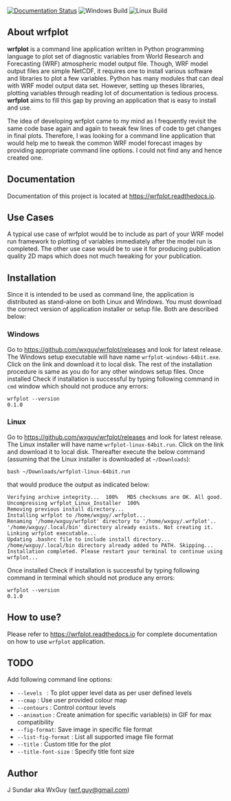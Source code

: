 [![Documentation Status](https://readthedocs.org/projects/wrfplot/badge/?version=latest)](https://wrfplot.readthedocs.io/en/latest/?badge=latest)  ![Windows Build](https://github.com/wxguy/wrfplot/actions/workflows/release-windows.yaml/badge.svg)  ![Linux Build](https://github.com/wxguy/wrfplot/actions/workflows/release-linux.yaml/badge.svg)

## About wrfplot

**wrfplot** is a command line application written in Python programming language to plot set of diagnostic variables from World Research and Forecasting (WRF) atmospheric model output file. Though, WRF model output files are simple NetCDF, it requires one to install various software and libraries to plot a few variables.  Python has many modules that can deal with WRF model output data set. However, setting up theses libraries, plotting variables through reading lot of documentation is tedious process. **wrfplot** aims to fill this gap by proving an application that is easy to install and use. 

The idea of developing wrfplot came to my mind as I frequently revisit the same code base again and again to tweak few lines of code to get changes in final plots. Therefore, I was looking for a command line application that would help me to tweak the common WRF model forecast images by providing appropriate command line options. I could not find any and hence created one.

## Documentation

Documentation of this project is located at https://wrfplot.readthedocs.io.

## Use Cases

A typical use case of wrfplot would be to include as part of your WRF model run framework to plotting of variables immediately after the model run is completed. The other use case would be to use it for producing publication quality 2D maps which does not much tweaking for your publication.

## Installation

Since it is intended to be used as command line, the application is distributed as stand-alone on both Linux and Windows. You must download the correct version of application installer or setup file. Both are described below:

### Windows

Go to https://github.com/wxguy/wrfplot/releases and look for latest release. The Windows setup executable will have name `wrfplot-windows-64bit.exe`. Click on the link and download it to local disk. The rest of the installation procedure is same as you do for any other windows setup files. Once installed Check if installation is successful by typing following command in `cmd` window which should not produce any errors:

```
wrfplot --version
0.1.0
```

### Linux

 Go to https://github.com/wxguy/wrfplot/releases and look for latest release. The Linux installer will have name `wrfplot-linux-64bit.run`. Click on the link and download it to local disk. Thereafter execute the below command (assuming that the Linux installer is downloaded at `~/Downloads`):

 ```
 bash ~/Downloads/wrfplot-linux-64bit.run
 ```

 that would produce the output as indicated below:

 ```
Verifying archive integrity...  100%   MD5 checksums are OK. All good.
Uncompressing wrfplot_Linux_Installer  100%  
Removing previous install directory...
Installing wrfplot to /home/wxguy/.wrfplot...
Renaming '/home/wxguy/wrfplot' directory to '/home/wxguy/.wrfplot'..
'/home/wxguy/.local/bin' directory already exists. Not creating it.
Linking wrfplot executable...
Updating .bashrc file to include install directory...
/home/wxguy/.local/bin directory already added to PATH. Skipping...
Installation completed. Please restart your terminal to continue using wrfplot...
```

Once installed Check if installation is successful by typing following command in terminal which should not produce any errors:

```
wrfplot --version
0.1.0
```

## How to use?

Please refer to https://wrfplot.readthedocs.io for complete documentation on how to use `wrfplot` application.


## TODO

Add following command line options:

* `--levels `   :   To plot upper level data as per user defined levels
* `--cmap`      :   Use user provided colour map
* `--contours`  :   Control contour levels
* `--animation` :   Create animation for specific variable(s) in GIF for max compatibility
* `--fig-format`:   Save image in specific file format
* `--list-fig-format`   :   List all supported image file format
* `--title`     :   Custom title for the plot
* `--title-font-size`   :   Specify title font size

## Author

J Sundar aka WxGuy (wrf.guy@gmail.com)
